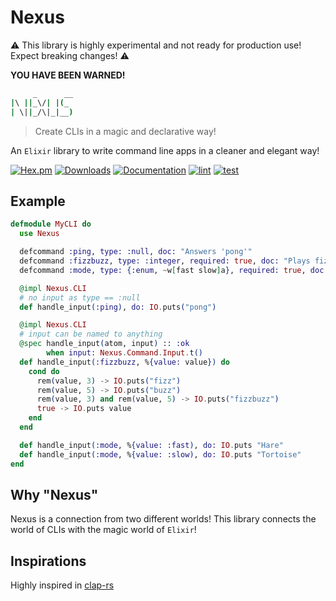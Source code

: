 # Nexus

⚠️ This library is highly experimental and not ready for production use! Expect breaking changes! ⚠️

**YOU HAVE BEEN WARNED!**

```sh
     _      __
|\ ||_\/| |(_
| \||_/\|_|__)
```

> Create CLIs in a magic and declarative way!

An `Elixir` library to write command line apps in a cleaner and elegant way!

[![Hex.pm](https://img.shields.io/hexpm/v/nexus_cli.svg)](https://hex.pm/packages/nexus_cli)
[![Downloads](https://img.shields.io/hexpm/dt/nexus_cli.svg)](https://hex.pm/packages/nexus_cli)
[![Documentation](https://img.shields.io/badge/documentation-gray)](https://hexdocs.pm/nexus_cli)
[![lint](https://github.com/zoedsoupe/nexus/actions/workflows/lint.yml/badge.svg)](https://github.com/zoedsoupe/nexus/actions/workflows/lint.yml)
[![test](https://github.com/zoedsoupe/nexus/actions/workflows/test.yml/badge.svg)](https://github.com/zoedsoupe/nexus/actions/workflows/test.yml)

## Example

```elixir dark
defmodule MyCLI do
  use Nexus

  defcommand :ping, type: :null, doc: "Answers 'pong'"
  defcommand :fizzbuzz, type: :integer, required: true, doc: "Plays fizzbuzz"
  defcommand :mode, type: {:enum, ~w[fast slow]a}, required: true, doc: "Defines the command mode"

  @impl Nexus.CLI
  # no input as type == :null
  def handle_input(:ping), do: IO.puts("pong")

  @impl Nexus.CLI
  # input can be named to anything
  @spec handle_input(atom, input) :: :ok
        when input: Nexus.Command.Input.t()
  def handle_input(:fizzbuzz, %{value: value}) do
    cond do
      rem(value, 3) -> IO.puts("fizz")
      rem(value, 5) -> IO.puts("buzz")
      rem(value, 3) and rem(value, 5) -> IO.puts("fizzbuzz")
      true -> IO.puts value
    end
  end

  def handle_input(:mode, %{value: :fast), do: IO.puts "Hare"
  def handle_input(:mode, %{value: :slow), do: IO.puts "Tortoise"
end
```

## Why "Nexus"

Nexus is a connection from two different worlds! This library connects the world of CLIs with the magic world of `Elixir`!

## Inspirations

Highly inspired in [clap-rs](https://github.com/clap-rs/clap/)

